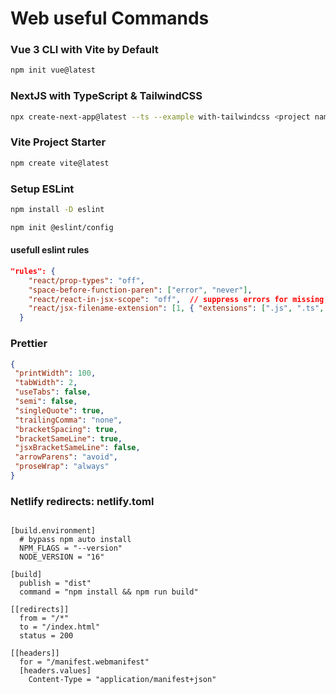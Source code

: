 # Web useful Commands

### Vue 3 CLI with Vite by Default
```bash
npm init vue@latest
```

### NextJS with TypeScript & TailwindCSS
```bash
npx create-next-app@latest --ts --example with-tailwindcss <project name>
```

### Vite Project Starter
```bash
npm create vite@latest
```

### Setup ESLint
```bash
npm install -D eslint
```
```bash
npm init @eslint/config
```
#### usefull eslint rules
```json
"rules": {
    "react/prop-types": "off",
    "space-before-function-paren": ["error", "never"],
    "react/react-in-jsx-scope": "off",  // suppress errors for missing 'import React' in files && 
    "react/jsx-filename-extension": [1, { "extensions": [".js", ".ts", ".tsx", ".jsx"] }] //allow jsx syntax in js files (for next.js project)
  }
```

### Prettier
 ```json
 {
  "printWidth": 100,
  "tabWidth": 2,
  "useTabs": false,
  "semi": false,
  "singleQuote": true,
  "trailingComma": "none",
  "bracketSpacing": true,
  "bracketSameLine": true,
  "jsxBracketSameLine": false,
  "arrowParens": "avoid",
  "proseWrap": "always"
}
```

### Netlify redirects: netlify.toml
```shell

[build.environment]
  # bypass npm auto install
  NPM_FLAGS = "--version"
  NODE_VERSION = "16"

[build]
  publish = "dist"
  command = "npm install && npm run build"

[[redirects]]
  from = "/*"
  to = "/index.html"
  status = 200

[[headers]]
  for = "/manifest.webmanifest"
  [headers.values]
    Content-Type = "application/manifest+json"

```
